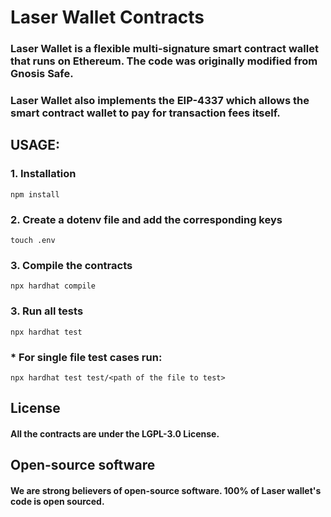 # Laser Wallet Contracts

### Laser Wallet is a flexible multi-signature smart contract wallet that runs on Ethereum. The code was originally modified from Gnosis Safe.

### Laser Wallet also implements the EIP-4337 which allows the smart contract wallet to pay for transaction fees itself.

## USAGE:

### 1. Installation

```
npm install
```

### 2. Create a dotenv file and add the corresponding keys

```
touch .env
```

### 3. Compile the contracts

```
npx hardhat compile
```

### 3. Run all tests

```
npx hardhat test
```

### \* For single file test cases run:

```
npx hardhat test test/<path of the file to test>
```

## License

#### All the contracts are under the LGPL-3.0 License.

## Open-source software

#### We are strong believers of open-source software. 100% of Laser wallet's code is open sourced.
